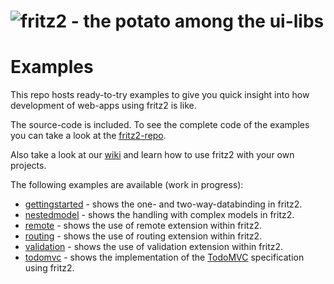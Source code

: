 # ![fritz2 - the potato among the ui-libs](https://jwstegemann.github.io/fritz2/static/fritz2-logo-small.png)

# Examples
This repo hosts ready-to-try examples to give you quick insight into how development of web-apps using fritz2 is like. 

The source-code is included. To see the complete code of the examples you can take a look at the [fritz2-repo](https://github.com/jwstegemann/fritz2/tree/master/examples).

Also take a look at our [wiki](https://github.com/jwstegemann/fritz2/wiki)
and learn how to use fritz2 with your own projects.

The following examples are available (work in progress):
* [gettingstarted](https://jamowei.github.io/fritz2-examples/gettingstarted/build/distributions/index.html) - shows the one- and two-way-databinding in fritz2.
* [nestedmodel](https://jamowei.github.io/fritz2-examples/nestedmodel/build/distributions/index.html) - shows the handling with complex models in fritz2.
* [remote](https://jamowei.github.io/fritz2-examples/remote/build/distributions/index.html) - shows the use of remote extension within fritz2.
* [routing](https://jamowei.github.io/fritz2-examples/routing/build/distributions/index.html) - shows the use of routing extension within fritz2.
* [validation](https://jamowei.github.io/fritz2-examples/validation/build/distributions/index.html) - shows the use of validation extension within fritz2.
* [todomvc](https://jamowei.github.io/fritz2-examples/todomvc/build/distributions/index.html) - shows the implementation of the [TodoMVC](http://todomvc.com/) specification using fritz2.
